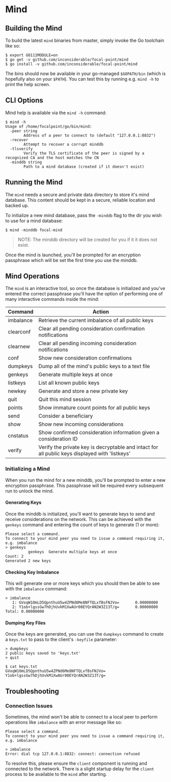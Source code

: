 # Mind

## Building the Mind

To build the latest `mind` binaries from master, simply invoke the Go toolchain like so:

```
$ export GO111MODULE=on
$ go get -v github.com/inconsiderable/focal-point/mind
$ go install -v github.com/inconsiderable/focal-point/mind
```

The bins should now be available in your go-managed `$GOPATH/bin` (which is hopefully also on your `$PATH`). You can test this by running e.g. `mind -h` to print the help screen.

## CLI Options

Mind help is available via the `mind -h` command:

```
$ mind -h
Usage of /home/focalpoint/go/bin/mind:
  -peer string
        Address of a peer to connect to (default "127.0.0.1:8832")
  -recover
        Attempt to recover a corrupt minddb
  -tlsverify
        Verify the TLS certificate of the peer is signed by a recognized CA and the host matches the CN
  -minddb string
        Path to a mind database (created if it doesn't exist)
```

## Running the Mind

The `mind` needs a secure and private data directory to store it's mind database. This content should be kept in a secure, reliable location and backed up.

To initialize a new mind database, pass the `-minddb` flag to the dir you wish to use for a mind database:

```
$ mind -minddb focal-mind
```

> NOTE: The minddb directory will be created for you if it it does not exist.

Once the mind is launched, you'll be prompted for an encryption passphrase which will be set the first time you use the minddb.

## Mind Operations

The `mind` is an interactive tool, so once the database is initialized and you've entered the correct passphrase you'll have the option of performing one of many interactive commands inside the mind:

Command    | Action
---------- | ------
imbalance  | Retrieve the current imbalance of all public keys
clearconf  | Clear all pending consideration confirmation notifications
clearnew   | Clear all pending incoming consideration notifications
conf       | Show new consideration confirmations
dumpkeys   | Dump all of the mind's public keys to a text file
genkeys    | Generate multiple keys at once
listkeys   | List all known public keys
newkey     | Generate and store a new private key
quit       | Quit this mind session
points     | Show immature count points for all public keys
send       | Consider a beneficiary
show       | Show new incoming considerations
cnstatus   | Show confirmed consideration information given a consideration ID
verify     | Verify the private key is decryptable and intact for all public keys displayed with 'listkeys'

### Initializing a Mind

When you run the mind for a new minddb, you'll be prompted to enter a new encryption passphrase. This passphrase will be required every subsequent run to unlock the mind.

#### Generating Keys

Once the minddb is initialized, you'll want to generate keys to send and receive considerations on the network. This can be achieved with the `genkeys` command and entering the count of keys to generate (1 or more):

```
Please select a command.
To connect to your mind peer you need to issue a command requiring it, e.g. imbalance
> genkeys
          genkeys  Generate multiple keys at once  
Count: 2
Generated 2 new keys
```

#### Checking Key Imbalance

This will generate one or more keys which you should then be able to see with the `imbalance` command:

```
> imbalance
   1: GVoqW1OmLD5QpnthuU5w4ZPNd6Me8NFTQLxfBsFNJVo=       0.00000000
   2: Y1ob+lgssGw7hDjhUvkM1XwAUr00EYQrAN2W3Z13T/g=       0.00000000
Total: 0.00000000
```

#### Dumping Key Files

Once the keys are generated, you can use the `dumpkeys` command to create a `keys.txt` to pass to the client's `-keyfile` parameter:

```
> dumpkeys
2 public keys saved to 'keys.txt'
> quit

$ cat keys.txt 
GVoqW1OmLD5QpnthuU5w4ZPNd6Me8NFTQLxfBsFNJVo=
Y1ob+lgssGw7hDjhUvkM1XwAUr00EYQrAN2W3Z13T/g=
```

## Troubleshooting

### Connection Issues

Sometimes, the mind won't be able to connect to a local peer to perform operations like `imbalance` with an error message like so:

```
Please select a command.
To connect to your mind peer you need to issue a command requiring it, e.g. imbalance

> imbalance
Error: dial tcp 127.0.0.1:8832: connect: connection refused
```

To resolve this, please ensure the `client` component is running and connected to the network. There is a slight startup delay for the `client` process to be available to the `mind` after starting.
